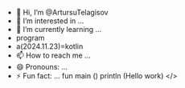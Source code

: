 - 👋 Hi, I’m @ArtursuTelagisov
- 👀 I’m interested in ...
- 🌱 I’m currently learning ...
- program 
- a(2024.11.23)=kotlin 
- 📫 How to reach me ...
- 😄 Pronouns: ...
- ⚡ Fun fact: ...
fun main ()
println (Hello work)
  </>
